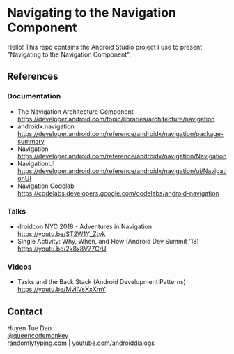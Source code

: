 # Navigating to the Navigation Component
Hello! This repo contains the Android Studio project I use to present "Navigating to the Navigation Component".

## References
### Documentation
- The Navigation Architecture Component https://developer.android.com/topic/libraries/architecture/navigation
- androidx.navigation https://developer.android.com/reference/androidx/navigation/package-summary
- Navigation https://developer.android.com/reference/androidx/navigation/Navigation
- NavigationUI https://developer.android.com/reference/androidx/navigation/ui/NavigationUI
- Navigation Codelab https://codelabs.developers.google.com/codelabs/android-navigation

### Talks
- droidcon NYC 2018 - Adventures in Navigation https://youtu.be/ST2W1Y_Ztvk
- Single Activity: Why, When, and How (Android Dev Summit '18) https://youtu.be/2k8x8V77CrU

### Videos
- Tasks and the Back Stack (Android Development Patterns) https://youtu.be/MvIlVsXxXmY

## Contact
Huyen Tue Dao  
[@queencodemonkey](https://twitter.com/queencodemonkey)  
[randomlytyping.com](https://randomlytyping.com) | [youtube.com/androiddialogs](https://youtube.com/androiddialogs)